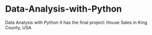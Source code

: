 # Data-Analysis-with-Python
Data Analysis with Python
It has the final project: House Sales in King County, USA
